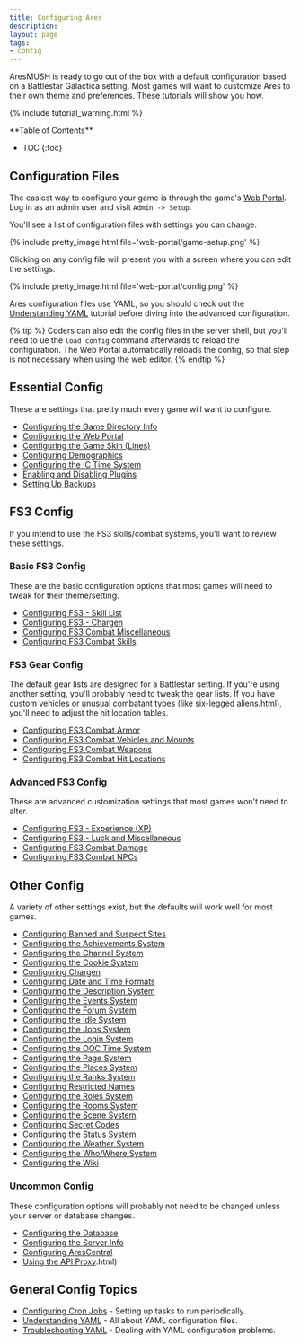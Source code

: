 ```yaml
---
title: Configuring Ares
description:
layout: page
tags: 
- config
---
```


AresMUSH is ready to go out of the box with a default configuration based on a Battlestar Galactica setting.  Most games will want to customize Ares to their own theme and preferences.  These tutorials will show you how.

{% include tutorial_warning.html %}

<div id="inline_toc" markdown="1">
**Table of Contents**

* TOC
{:toc}
</div>

## Configuration Files

The easiest way to configure your game is through the game's [Web Portal](/web-portal).  Log in as an admin user and visit  `Admin -> Setup`.

You'll see a list of configuration files with settings you can change.

{% include pretty_image.html file='web-portal/game-setup.png' %}

Clicking on any config file will present you with a screen where you can edit the settings. 

{% include pretty_image.html file='web-portal/config.png' %}

Ares configuration files use YAML, so you should check out the [Understanding YAML](/tutorials/code/yaml.html) tutorial before diving into the advanced configuration.

{% tip %} 
Coders can also edit the config files in the server shell, but you'll need to ue the  <code>load config</code>  command afterwards to reload the configuration.  The Web Portal automatically reloads the config, so that step is not necessary when using the web editor.
{% endtip %}

## Essential Config

These are settings that pretty much every game will want to configure.

* [Configuring the Game Directory Info](/tutorials/config/game.html)
* [Configuring the Web Portal](/tutorials/config/website.html)
* [Configuring the Game Skin (Lines)](/tutorials/config/skin.html)
* [Configuring Demographics](/tutorials/config/demographics.html)
* [Configuring the IC Time System](/tutorials/config/ictime.html)
* [Enabling and Disabling Plugins](/tutorials/config/plugins.html)
* [Setting Up Backups](/tutorials/manage/backups.html)

## FS3 Config

If you intend to use the FS3 skills/combat systems, you'll want to review these settings.

### Basic FS3 Config

These are the basic configuration options that most games will need to tweak for their theme/setting.

* [Configuring FS3 - Skill List](/tutorials/config/fs3skills_skills.html)
* [Configuring FS3 - Chargen](/tutorials/config/fs3skills_chargen.html)
* [Configuring FS3 Combat Miscellaneous](/tutorials/config/fs3combat_misc.html)
* [Configuring FS3 Combat Skills](/tutorials/config/fs3combat_skills.html)

### FS3 Gear Config

The default gear lists are designed for a Battlestar setting.  If you're using another setting, you'll probably need to tweak the gear lists.  If you have custom vehicles or unusual combatant types (like six-legged aliens.html), you'll need to adjust the hit location tables.

* [Configuring FS3 Combat Armor](/tutorials/config/fs3combat_armor.html)
* [Configuring FS3 Combat Vehicles and Mounts](/tutorials/config/fs3combat_vehicles.html)
* [Configuring FS3 Combat Weapons](/tutorials/config/fs3combat_weapons.html)
* [Configuring FS3 Combat Hit Locations](/tutorials/config/fs3combat_hitloc.html)

### Advanced FS3 Config

These are advanced customization settings that most games won't need to alter.

* [Configuring FS3 - Experience (XP)](/tutorials/config/fs3skills_xp.html)
* [Configuring FS3 - Luck and Miscellaneous](/tutorials/config/fs3skills_misc.html)
* [Configuring FS3 Combat Damage](/tutorials/config/fs3combat_damage.html)
* [Configuring FS3 Combat NPCs](/tutorials/config/fs3combat_npcs.html)


## Other Config

A variety of other settings exist, but the defaults will work well for most games.

* [Configuring Banned and Suspect Sites](/tutorials/config/sites.html)
* [Configuring the Achievements System](/tutorials/config/achievements.html)
* [Configuring the Channel System](/tutorials/config/channels.html)
* [Configuring the Cookie System](/tutorials/config/cookies.html)
* [Configuring Chargen](/tutorials/config/chargen.html)
* [Configuring Date and Time Formats](/tutorials/config/datetime.html)
* [Configuring the Description System](/tutorials/config/describe.html)
* [Configuring the Events System](/tutorials/config/events.html)
* [Configuring the Forum System](/tutorials/config/forum.html)
* [Configuring the Idle System](/tutorials/config/idle.html)
* [Configuring the Jobs System](/tutorials/config/jobs.html)
* [Configuring the Login System](/tutorials/config/login.html)
* [Configuring the OOC Time System](/tutorials/config/ooctime.html)
* [Configuring the Page System](/tutorials/config/page.html)
* [Configuring the Places System](/tutorials/config/places.html)
* [Configuring the Ranks System](/tutorials/config/ranks.html)
* [Configuring Restricted Names](/tutorials/config/names.html)
* [Configuring the Roles System](/tutorials/config/roles.html)
* [Configuring the Rooms System](/tutorials/config/rooms.html)
* [Configuring the Scene System](/tutorials/config/scenes.html)
* [Configuring Secret Codes](/tutorials/config/secrets.html)
* [Configuring the Status System](/tutorials/config/status.html)
* [Configuring the Weather System](/tutorials/config/weather.html)
* [Configuring the Who/Where System](/tutorials/config/who.html)
* [Configuring the Wiki](/tutorials/config/wiki.html)

### Uncommon Config

These configuration options will probably not need to be changed unless your server or database changes.

* [Configuring the Database](/tutorials/config/database.html)
* [Configuring the Server Info](/tutorials/config/server.html)
* [Configuring AresCentral](/tutorials/config/arescentral.html)
* [Using the API Proxy](/tutorials/config/api-proxy.html).html)

## General Config Topics

* [Configuring Cron Jobs](/tutorials/code/cron.html) - Setting up tasks to run periodically.
* [Understanding YAML](/tutorials/code/yaml.html) - All about YAML configuration files.
* [Troubleshooting YAML](/tutorials/code/troubleshooting-yaml.html) - Dealing with YAML configuration problems.
